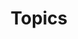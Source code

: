 ---
# Discussion on how this block works found here
# https://wowchemy.com/blocks/portfolio/
widget: portfolio
weight: 100
title: Topics
subtitle:
content:
  filters:
    folders:
      - course
    kinds:
      - section
    exclude_tags:
      - preface

  filter_button:
    - name: All Material
      tag: '.js-id-cs241, .js-id-previous'
    - name: CS 241
      tag: cs241

  filter_default: 0
  # Sort by page weight
  sort_by: 'Weight'
  sort_ascending: true
design:
  columns: '1'
  view: masonry
  flip_alt_rows: false
---